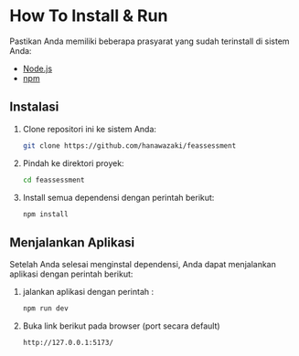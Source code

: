 # How To Install & Run

Pastikan Anda memiliki beberapa prasyarat yang sudah terinstall di sistem Anda:

- [Node.js](https://nodejs.org/) 
- [npm](https://www.npmjs.com/) 

## Instalasi

1. Clone repositori ini ke sistem Anda:

   ```bash
   git clone https://github.com/hanawazaki/feassessment
2. Pindah ke direktori proyek:
   ```bash
   cd feassessment
3. Install semua dependensi dengan perintah berikut:
   ```bash
   npm install

## Menjalankan Aplikasi

Setelah Anda selesai menginstal dependensi, Anda dapat menjalankan aplikasi dengan perintah berikut:

1. jalankan aplikasi dengan perintah :

   ```bash
   npm run dev
2. Buka link berikut pada browser (port secara default)
   ```bash
   http://127.0.0.1:5173/
